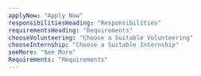 ```yaml
---
applyNow: "Apply Now"
responsibilitiesHeading: "Responsibilities"
requirementsHeading: "Requirements"
chooseVolunteering: "Choose a Suitable Volunteering"
chooseInternship: "Choose a Suitable Internship"
seeMore: "See More"
Requirements: "Requirements"
---
```



